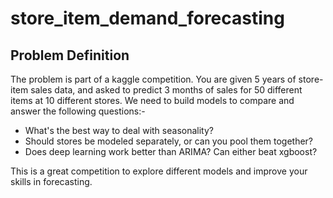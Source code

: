 # store_item_demand_forecasting

## Problem Definition
The problem is part of a kaggle competition.
You are given 5 years of store-item sales data, and asked to predict 3 months of sales for 50 different items at 10 different stores.
We need to build models to compare and answer the following questions:-

* What's the best way to deal with seasonality?
* Should stores be modeled separately, or can you pool them together?
* Does deep learning work better than ARIMA? Can either beat xgboost? 

This is a great competition to explore different models and improve your skills in forecasting.
